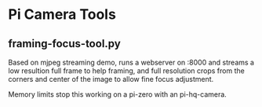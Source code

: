 # Pi Camera Tools

## framing-focus-tool.py

Based on mjpeg streaming demo, runs a webserver on :8000 and streams a low resultion full frame to help framing, and full resolution crops from the corners and center of the image to allow fine focus adjustment.

Memory limits stop this working on a pi-zero with an pi-hq-camera.

